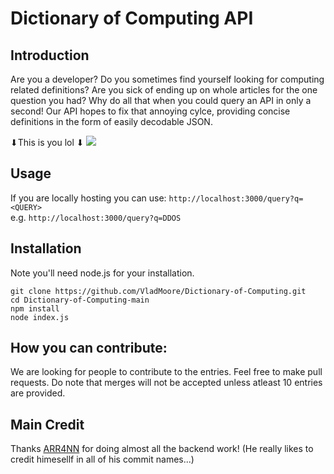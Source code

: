 # Dictionary of Computing API
## Introduction
Are you a developer? Do you sometimes find yourself looking for computing related definitions? Are you sick of ending up on whole articles for the one question you had? Why do all that when you could query an API in only a second! Our API hopes to fix that annoying cylce, providing concise definitions in the form of easily decodable JSON.

⬇This is you lol ⬇
<img src="https://i.imgur.com/IOw3Mpd.gif"/>

## Usage
If you are locally hosting you can use:
`http://localhost:3000/query?q=<QUERY>` <br>
e.g. `http://localhost:3000/query?q=DDOS`
## Installation
Note you'll need node.js for your installation.
```
git clone https://github.com/VladMoore/Dictionary-of-Computing.git
cd Dictionary-of-Computing-main
npm install
node index.js
```
## How you can contribute:
We are looking for people to contribute to the entries. Feel free to make pull requests. Do note that merges will not be accepted unless atleast 10 entries are provided.

## Main Credit
Thanks [ARR4NN](https://github.com/ARR4NN) for doing almost all the backend work! (He really likes to credit himesellf in all of his commit names...)

